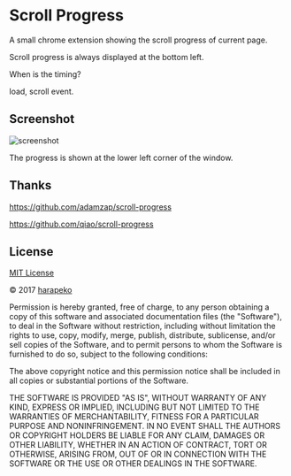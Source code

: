 Scroll Progress
===============

A small chrome extension showing the scroll progress of current page.

Scroll progress is always displayed at the bottom left.

When is the timing?

load, scroll event.

Screenshot
----------

![screenshot](http://i.imgur.com/BG4nZrK.png)

The progress is shown at the lower left corner of the window.

Thanks
------

https://github.com/adamzap/scroll-progress

https://github.com/qiao/scroll-progress

License
-------

[MIT License](http://www.opensource.org/licenses/mit-license.php)

&copy; 2017 [harapeko](https://twitter.com/harapeko_wktk)

Permission is hereby granted, free of charge, to any person obtaining a copy of this software and associated documentation files (the "Software"), to deal in the Software without restriction, including without limitation the rights to use, copy, modify, merge, publish, distribute, sublicense, and/or sell copies of the Software, and to permit persons to whom the Software is furnished to do so, subject to the following conditions:

The above copyright notice and this permission notice shall be included in all copies or substantial portions of the Software.

THE SOFTWARE IS PROVIDED "AS IS", WITHOUT WARRANTY OF ANY KIND, EXPRESS OR IMPLIED, INCLUDING BUT NOT LIMITED TO THE WARRANTIES OF MERCHANTABILITY, FITNESS FOR A PARTICULAR PURPOSE AND NONINFRINGEMENT. IN NO EVENT SHALL THE AUTHORS OR COPYRIGHT HOLDERS BE LIABLE FOR ANY CLAIM, DAMAGES OR OTHER LIABILITY, WHETHER IN AN ACTION OF CONTRACT, TORT OR OTHERWISE, ARISING FROM, OUT OF OR IN CONNECTION WITH THE SOFTWARE OR THE USE OR OTHER DEALINGS IN THE SOFTWARE.